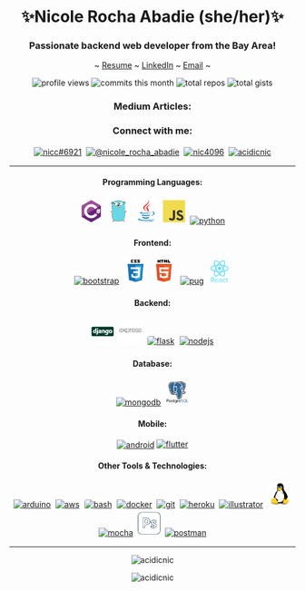 <h1 align="center">✨Nicole Rocha Abadie (she/her)✨</h1>
<h3 align="center">Passionate backend web developer from the Bay Area!</h3>

<p align='center'>
  ~ <a href="https://docs.google.com/document/d/1t5mO-CDHIlN4YtQXTzVZJGiJl4YMQUnRLp6qANp5j9E/edit?usp=sharing">Resume</a> ~
  <a href="https://www.linkedin.com/in/nicoleabadie/">LinkedIn</a> ~
  <a href="mailto:nicole.rocha-abadie@students.makeschool.com">Email</a> ~
</p>

<p align="center">
  <img src="https://komarev.com/ghpvc/?username=acidicnic&label=Profile%20views&style=flat-square&color=2bbc8a" alt="profile views"/>
  <img src="https://badges.pufler.dev/commits/monthly/acidicnic?style=flat-square&color=2bbc8a" alt="commits this month"/>
  <img src="https://badges.pufler.dev/repos/acidicnic?style=flat-square&color=2bbc8a" alt="total repos"/>
  <img src="https://badges.pufler.dev/gists/acidicnic?style=flat-square&color=2bbc8a" alt="total gists"/>
</p>

<h3 align="center">Medium Articles:</h3>

<!-- BLOG-POST-LIST:START -->
<!-- BLOG-POST-LIST:END -->

<h3 align="center">Connect with me:</h3>
<p align="center">
  <a href="https://discord.gg/nicc#6921" target="_blank"><img align="center" src="https://raw.githubusercontent.com/rahuldkjain/github-profile-readme-generator/master/src/images/icons/Social/discord.svg" alt="nicc#6921" height=40 width=40 style="margin: 2px;"/></a>
  <a href="https://medium.com/@nicole_rocha_abadie" target="_blank"><img align="center" src="https://raw.githubusercontent.com/rahuldkjain/github-profile-readme-generator/master/src/images/icons/Social/medium.svg" alt="@nicole_rocha_abadie" height=40 width=40 style="margin: 2px;" /></a>
  <a href="https://www.hackerrank.com/nic4096" target="_blank"><img align="center" src="https://raw.githubusercontent.com/rahuldkjain/github-profile-readme-generator/master/src/images/icons/Social/hackerrank.svg" alt="nic4096" height=40 width=40 style="margin: 2px;" /></a>
  <a href="https://www.leetcode.com/acidicnic" target="_blank"><img align="center" src="https://raw.githubusercontent.com/rahuldkjain/github-profile-readme-generator/master/src/images/icons/Social/leet-code.svg" alt="acidicnic" height=40 width=40 style="margin: 2px;" /></a>
</p>

---
<h4 align="center">Programming Languages:</h4>
<p align="center">
  <a href="https://www.w3schools.com/cs/" target="_blank"> <img src="https://raw.githubusercontent.com/devicons/devicon/master/icons/csharp/csharp-original.svg" alt="csharp" height=40 width=40 style="margin: 2px;"/></a>
  <a href="https://golang.org" target="_blank"> <img src="https://raw.githubusercontent.com/devicons/devicon/master/icons/go/go-original.svg" alt="go" height=40 width=40 style="margin: 2px;"/></a>
  <a href="https://www.java.com" target="_blank"> <img src="https://raw.githubusercontent.com/devicons/devicon/master/icons/java/java-original.svg" alt="java" height=40 width=40 style="background-color:#fff; border-radius: 5px; padding: 1px; margin: 2px;"/></a>
  <a href="https://developer.mozilla.org/en-US/docs/Web/JavaScript" target="_blank"> <img src="https://raw.githubusercontent.com/devicons/devicon/master/icons/javascript/javascript-original.svg" alt="javascript" height=40 width=40 style="margin: 2px;"/></a>
  <a href="https://www.python.org" target="_blank"> <img src="https://www.vectorlogo.zone/logos/python/python-icon.svg" alt="python" height=40 width=40 style="margin: 2px;"/></a>
</p>

<h4 align="center">Frontend:</h4>
<p align="center">
  <a href="https://getbootstrap.com" target="_blank"> <img src="https://www.vectorlogo.zone/logos/getbootstrap/getbootstrap-icon.svg" alt="bootstrap" height=40 width=40 style="margin: 2px;"/></a>
  <a href="https://www.w3schools.com/css/" target="_blank"> <img src="https://raw.githubusercontent.com/devicons/devicon/master/icons/css3/css3-original-wordmark.svg" alt="css3" height=40 width=40 style="background-color:#fff; border-radius: 5px; padding: 1px; margin: 2px;"/></a>
  <a href="https://www.w3.org/html/" target="_blank"> <img src="https://raw.githubusercontent.com/devicons/devicon/master/icons/html5/html5-original-wordmark.svg" alt="html5" height=40 width=40 style="background-color:#fff; border-radius: 5px; padding: 1px; margin: 2px;"/></a>
  <a href="https://pugjs.org" target="_blank"> <img src="https://cdn.worldvectorlogo.com/logos/pug.svg" alt="pug" height=40 width=40 style="margin: 2px;"/></a>
  <a href="https://reactjs.org/" target="_blank"> <img src="https://raw.githubusercontent.com/devicons/devicon/master/icons/react/react-original-wordmark.svg" alt="react" height=40 width=40 style="margin: 2px;"/></a>
</p>

<h4 align="center">Backend:</h4>
<p align="center">
  <a href="https://www.djangoproject.com/" target="_blank"> <img src="https://raw.githubusercontent.com/devicons/devicon/master/icons/django/django-original.svg" alt="django" height=40 width=40 style="margin: 2px;"/></a>
  <a href="https://expressjs.com" target="_blank"> <img src="https://raw.githubusercontent.com/devicons/devicon/master/icons/express/express-original-wordmark.svg" alt="express" height=40 width=40 style="background-color:#fff; border-radius: 5px; padding: 1px; margin: 2px;"/></a>
  <a href="https://flask.palletsprojects.com/" target="_blank"> <img src="https://www.vectorlogo.zone/logos/pocoo_flask/pocoo_flask-icon.svg" alt="flask" height=40 width=40 style="background-color:#fff; border-radius: 5px; padding: 1px; margin: 2px;"/></a>
  <a href="https://nodejs.org" target="_blank"> <img src="https://www.vectorlogo.zone/logos/nodejs/nodejs-icon.svg" alt="nodejs" height=40 width=40 style="margin: 2px;"/></a>
</p>
<h4 align="center">Database:</h4>
<p align="center">
  <a href="https://www.mongodb.com/" target="_blank"> <img src="https://www.vectorlogo.zone/logos/mongodb/mongodb-icon.svg" alt="mongodb" height=40 width=40 style="margin: 2px;"/></a>
  <a href="https://www.postgresql.org" target="_blank"> <img src="https://raw.githubusercontent.com/devicons/devicon/master/icons/postgresql/postgresql-original-wordmark.svg" alt="postgresql" height=40 width=40 style="background-color:#fff; border-radius: 5px; padding: 1px; margin: 2px;"/></a>
</p>
<h4 align="center">Mobile:</h4>
<p align="center">
  <a href="https://developer.android.com" target="_blank"><img src="https://www.vectorlogo.zone/logos/android/android-tile.svg" alt="android" align="center" height=40 width=40/></a>
  <a href="https://flutter.dev" target="_blank"><img src="https://www.vectorlogo.zone/logos/flutterio/flutterio-icon.svg" alt="flutter" height=40 width=40/></a>
</p>
<h4 align="center">Other Tools & Technologies:</h4>
<p align="center">
  <a href="https://www.arduino.cc/" target="_blank"> <img src="https://cdn.worldvectorlogo.com/logos/arduino-1.svg" alt="arduino" height=40 width=40 style="margin: 2px;"/></a>
  <a href="https://aws.amazon.com" target="_blank"> <img src="https://www.vectorlogo.zone/logos/amazon_aws/amazon_aws-icon.svg" alt="aws" height=40 width=40 style="margin: 2px;"/></a>
  <a href="https://www.gnu.org/software/bash/" target="_blank"> <img src="https://www.vectorlogo.zone/logos/gnu_bash/gnu_bash-icon.svg" alt="bash" height=40 width=40 style="background-color:#fff; border-radius: 5px; padding: 1px; margin: 2px;"/></a>
  <a href="https://www.docker.com/" target="_blank"> <img src="https://www.vectorlogo.zone/logos/docker/docker-tile.svg" alt="docker" height=40 width=40 style="margin: 2px;"/></a>
  <a href="https://git-scm.com/" target="_blank"> <img src="https://www.vectorlogo.zone/logos/git-scm/git-scm-icon.svg"  alt="git" height=40 width=40 style="margin: 2px;"/></a>
  <a href="https://heroku.com" target="_blank"> <img src="https://www.vectorlogo.zone/logos/heroku/heroku-icon.svg" alt="heroku" height=40 width=40 style="margin: 2px;"/></a>
  <a href="https://www.adobe.com/in/products/illustrator.html" target="_blank"> <img src="https://www.vectorlogo.zone/logos/adobe_illustrator/adobe_illustrator-icon.svg" alt="illustrator" height=40 width=40 style="margin: 2px;"/></a>
  <a href="https://www.linux.org/" target="_blank"> <img src="https://raw.githubusercontent.com/devicons/devicon/master/icons/linux/linux-original.svg" alt="linux" height=40 width=40 style="background-color:#fff; border-radius: 5px; padding: 1px; margin: 2px;"/></a>
  <a href="https://mochajs.org" target="_blank"> <img src="https://www.vectorlogo.zone/logos/mochajs/mochajs-icon.svg" alt="mocha" height=40 width=40 style="margin: 2px;"/></a>
  <a href="https://www.photoshop.com/en" target="_blank"> <img src="https://raw.githubusercontent.com/devicons/devicon/master/icons/photoshop/photoshop-line.svg" alt="photoshop" height=40 width=40 style="margin: 2px;"/></a>
  <a href="https://postman.com" target="_blank"> <img src="https://www.vectorlogo.zone/logos/getpostman/getpostman-icon.svg" alt="postman" height=40 width=40 style="margin: 2px;"/></a>

</p>

---

<p align="center"><img src="https://github-readme-stats.vercel.app/api?username=acidicnic&theme=cobalt&show_icons=true&locale=en" alt="acidicnic" /></p>

<p align="center"><img src="https://github-readme-streak-stats.herokuapp.com/?user=acidicnic&theme=cobalt" alt="acidicnic" /></p>

